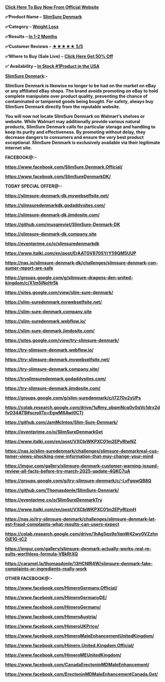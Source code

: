 <p><strong><a href="https://socialtalk365.com/slimsure-denmark-buy/"><span lang="en-US">Click Here To Buy Now From Official Website</span></a></strong></p>
<p><strong>✅<strong><span lang="en-US">Product Name &ndash; </span></strong></strong><strong><a href="https://socialtalk365.com/slimsure-denmark-buy/"><span lang="en-US">SlimSure Denmark</span></a></strong></p>
<p><strong>✅</strong><strong><strong><span lang="en-US">Category</span></strong><strong><span lang="en-US"> &ndash; </span></strong><strong><a href="https://socialtalk365.com/slimsure-denmark-buy/"><span lang="en-US">Weight Loss</span></a></strong></strong></p>
<p><strong>✅</strong><strong><strong><span lang="en-US">Results &ndash; </span></strong><strong><a href="https://socialtalk365.com/slimsure-denmark-buy/"><span lang="en-US">In 1-2 Months</span></a></strong></strong></p>
<p><strong>✅</strong><strong><strong><span lang="en-US">Customer Reviews &ndash; </span></strong><strong><a href="https://socialtalk365.com/slimsure-denmark-buy/"><span lang="en-US">★★★★★ 5/5</span></a></strong></strong></p>
<p><strong>✅</strong><strong><span lang="en-US"><strong>Where to Buy (Sale Live) &ndash;</strong></span></strong> <strong><a href="https://socialtalk365.com/slimsure-denmark-buy/"><span lang="en-US"><strong>Click Here Get 50% Off</strong></span></a></strong></p>
<p><strong>✅ <strong><span lang="en-US">Availability</span></strong></strong><strong><span lang="en-US"> &ndash; </span></strong><strong><a href="https://socialtalk365.com/slimsure-denmark-buy/"><span lang="en-US">In Stock #1Product in the USA</span></a></strong></p>
<p><strong><strong><a href="https://socialtalk365.com/slimsure-denmark-buy/">SlimSure Denmark</a></strong><strong><span lang="en-US">:</span></strong><strong><span lang="en-US">-</span></strong></strong></p>
<p><strong>SlimSure Denmark is likewise no longer to be had on the market on eBay or any affiliated eBay shops. The brand avoids promoting on eBay to hold complete manipulate over product quality, preventing the chance of contaminated or tampered goods being bought. For safety, always buy SlimSure Denmark directly from the reputable website.</strong></p>
<p><strong>You will now not locate SlimSure Denmark on Walmart&rsquo;s shelves or website. While Walmart may additionally provide various natural products, SlimSure Denmark calls for particular storage and handling to keep its purity and effectiveness. By promoting without delay, they decrease dangers to consumers and ensure the very best product exceptional. SlimSure Denmark is exclusively available via their legitimate internet site.</strong></p>
<p><strong><strong><span lang="en-US">FACEBOOK@:-</span></strong></strong></p>
<p><strong><strong><a href="https://www.facebook.com/SlimSure.Denmark.Official/"><span lang="en-US">https://www.facebook.com/SlimSure.Denmark.Official/</span></a></strong></strong></p>
<p><strong><strong><a href="https://www.facebook.com/SlimSureDenmarkDK/"><span lang="en-US">https://www.facebook.com/SlimSureDenmarkDK/</span></a></strong></strong></p>
<p><strong><strong><span lang="en-US">TODAY SPECIAL OFFER@:-</span></strong></strong></p>
<p><strong><strong><a href="https://slimsure-denmark-dk.mywebselfsite.net/"><span lang="en-US">https://slimsure-denmark-dk.mywebselfsite.net/</span></a></strong></strong></p>
<p><strong><strong><a href="https://slimsuredenmarkdk.godaddysites.com/"><span lang="en-US">https://slimsuredenmarkdk.godaddysites.com/</span></a></strong></strong></p>
<p><strong><strong><a href="https://slimsure-denmark-dk.jimdosite.com/"><span lang="en-US">https://slimsure-denmark-dk.jimdosite.com/</span></a></strong></strong></p>
<p><strong><strong><a href="https://github.com/musgreviet/SlimSure-Denmark-DK"><span lang="en-US">https://github.com/musgreviet/SlimSure-Denmark-DK</span></a></strong></strong></p>
<p><strong><strong><a href="https://slimsure-denmark-dk.company.site/"><span lang="en-US">https://slimsure-denmark-dk.company.site</span></a></strong></strong></p>
<p><strong><strong><a href="https://eventprime.co/o/slimsuredenmarkdk"><span lang="en-US">https://eventprime.co/o/slimsuredenmarkdk</span></a></strong></strong></p>
<p><strong><strong><a href="https://www.italki.com/en/post/ErAATGV870SYrY59QM5UUP"><span lang="en-US">https://www.italki.com/en/post/ErAATGV870SYrY59QM5UUP</span></a></strong></strong></p>
<p><strong><strong><a href="https://nas.io/slimsure-denmark-dk/challenges/slimsure-denmark-consumer-report-are-safe"><span lang="en-US">https://nas.io/slimsure-denmark-dk/challenges/slimsure-denmark-consumer-report-are-safe</span></a></strong></strong></p>
<p><strong><strong><a href="https://groups.google.com/g/slimsure-dragons-den-united-kingdom/c/X1m5iNoHr5k"><span lang="en-US">https://groups.google.com/g/slimsure-dragons-den-united-kingdom/c/X1m5iNoHr5k</span></a></strong></strong></p>
<p><strong><strong><a href="https://sites.google.com/view/slim-sure-denmark/"><span lang="en-US">https://sites.google.com/view/slim-sure-denmark/</span></a></strong></strong></p>
<p><strong><strong><a href="https://slim-suredenmark.mywebselfsite.net/"><span lang="en-US">https://slim-suredenmark.mywebselfsite.net/</span></a></strong></strong></p>
<p><strong><strong><a href="https://slim-sure-denmark.company.site/"><span lang="en-US">https://slim-sure-denmark.company.site</span></a></strong></strong></p>
<p><strong><strong><a href="https://slim-suredenmark.webflow.io/"><span lang="en-US">https://slim-suredenmark.webflow.io/</span></a></strong></strong></p>
<p><strong><strong><a href="https://slim-sure-denmark.jimdosite.com/"><span lang="en-US">https://slim-sure-denmark.jimdosite.com/</span></a></strong></strong></p>
<p><strong><strong><a href="https://sites.google.com/view/try-slimsure-denmark/"><span lang="en-US">https://sites.google.com/view/try-slimsure-denmark/</span></a></strong></strong></p>
<p><strong><strong><a href="https://try-slimsure-denmark.webflow.io/"><span lang="en-US">https://try-slimsure-denmark.webflow.io/</span></a></strong></strong></p>
<p><strong><strong><span lang="en-US"><a href="https://try-slimsure-denmark.mywebselfsite.n/">https://try-slimsure-denmark.mywebselfsite.n</a><a href="https://try-slimsure-denmark.mywebselfsite.net/">et/</a></span></strong></strong></p>
<p><strong><strong><a href="https://try-slimsure-denmark.company.site/"><span lang="en-US">https://try-slimsure-denmark.company.site/</span></a></strong></strong></p>
<p><strong><strong><a href="https://tryslimsuredenmark.godaddysites.com/"><span lang="en-US">https://tryslimsuredenmark.godaddysites.com/</span></a></strong></strong></p>
<p><strong><strong><a href="https://try-slimsure-denmark.jimdosite.com/"><span lang="en-US">https://try-slimsure-denmark.jimdosite.com/</span></a></strong></strong></p>
<p><strong><strong><a href="https://groups.google.com/g/slim-suredenmark/c/i7270v2yUPs"><span lang="en-US">https://groups.google.com/g/slim-suredenmark/c/i7270v2yUPs</span></a></strong></strong></p>
<p><strong><strong><a href="https://colab.research.google.com/drive/1uRmy_obqmNcq0v0qVc1drx2dfvO34ATB#scrollTo=EgwM6Awi0CTj"><span lang="en-US">https://colab.research.google.com/drive/1uRmy_obqmNcq0v0qVc1drx2dfvO34ATB#scrollTo=EgwM6Awi0CTj</span></a></strong></strong></p>
<p><strong><strong><a href="https://github.com/JamMcIntos/Slim-Sure-Denmark/"><span lang="en-US">https://github.com/JamMcIntos/Slim-Sure-Denmark/</span></a></strong></strong></p>
<p><strong><strong><a href="https://eventprime.co/o/SlimSureDenmarkGet"><span lang="en-US">https://eventprime.co/o/SlimSureDenmarkGet</span></a></strong></strong></p>
<p><strong><strong><a href="https://www.italki.com/en/post/VXCbjWKPXC01m2EPyRlwNZ"><span lang="en-US">https://www.italki.com/en/post/VXCbjWKPXC01m2EPyRlwNZ</span></a></strong></strong></p>
<p><strong><strong><a href="https://nas.io/slim-suredenmark/challenges/slimsure-denmarkreal-customer-views-shocking-new-information-that-may-change-your-mind"><span lang="en-US">https://nas.io/slim-suredenmark/challenges/slimsure-denmarkreal-customer-views-shocking-new-information-that-may-change-your-mind</span></a></strong></strong></p>
<p><strong><strong><a href="https://imgur.com/gallery/slimsure-denmark-customer-warning-issued-review-all-facts-before-try-march-2025-update-4QKC7uA"><span lang="en-US">https://imgur.com/gallery/slimsure-denmark-customer-warning-issued-review-all-facts-before-try-march-2025-update-4QKC7uA</span></a></strong></strong></p>
<p><strong><strong><a href="https://groups.google.com/g/try-slimsure-denmark/c/-LvFgqwQB8Q"><span lang="en-US">https://groups.google.com/g/try-slimsure-denmark/c/-LvFgqwQB8Q</span></a></strong></strong></p>
<p><strong><strong><a href="https://github.com/Thomasdonle/SlimSure-Denmark/"><span lang="en-US">https://github.com/Thomasdonle/SlimSure-Denmark/</span></a></strong></strong></p>
<p><strong><strong><a href="https://eventprime.co/o/SlimSureDenmarkTry"><span lang="en-US">https://eventprime.co/o/SlimSureDenmarkTry</span></a></strong></strong></p>
<p><strong><strong><a href="https://www.italki.com/en/post/VXCbjWKPXC01m2EPyRlzmH"><span lang="en-US">https://www.italki.com/en/post/VXCbjWKPXC01m2EPyRlzmH</span></a></strong></strong></p>
<p><strong><strong><a href="https://nas.io/try-slimsure-denmark/challenges/slimsure-denmark-latest-fraud-complaints-what-results-can-users-expect"><span lang="en-US">https://nas.io/try-slimsure-denmark/challenges/slimsure-denmark-latest-fraud-complaints-what-results-can-users-expect</span></a></strong></strong></p>
<p><strong><strong><a href="https://colab.research.google.com/drive/1hAg5qs9q1iqnW42wy0VZzhnOjE1G-tC2"><span lang="en-US">https://colab.research.google.com/drive/1hAg5qs9q1iqnW42wy0VZzhnOjE1G-tC2</span></a></strong></strong></p>
<p><strong><strong><a href="https://imgur.com/gallery/slimsure-denmark-actually-works-real-results-worthless-formula-VBkRtXQ"><span lang="en-US">https://imgur.com/gallery/slimsure-denmark-actually-works-real-results-worthless-formula-VBkRtXQ</span></a></strong></strong></p>
<p><strong><strong><a href="https://caramel.la/thomasdonle/13HCNlR4W/slimsure-denmark-fake-complaints-or-ingredients-really-work"><span lang="en-US">https://caramel.la/thomasdonle/13HCNlR4W/slimsure-denmark-fake-complaints-or-ingredients-really-work</span></a></strong></strong></p>
<p><strong><strong><span lang="en-US">OTHER FACEBOOK@:-</span></strong></strong></p>
<p><strong><strong><a href="https://www.facebook.com/HimeroGermany.Official/"><span lang="en-US">https://www.facebook.com/HimeroGermany.Official/</span></a></strong></strong></p>
<p><strong><strong><a href="https://www.facebook.com/HimeroGermanyDE/"><span lang="en-US">https://www.facebook.com/HimeroGermanyDE/</span></a></strong></strong></p>
<p><strong><strong><a href="https://www.facebook.com/HimeroGermany/"><span lang="en-US">https://www.facebook.com/HimeroGermany/</span></a></strong></strong></p>
<p><strong><strong><a href="https://www.facebook.com/HimeroAustria/"><span lang="en-US">https://www.facebook.com/HimeroAustria/</span></a></strong></strong></p>
<p><strong><strong><a href="https://www.facebook.com/HimeroUKPrice/"><span lang="en-US">https://www.facebook.com/HimeroUKPrice/</span></a></strong></strong></p>
<p><strong><strong><a href="https://www.facebook.com/HimeroMaleEnhancementUnitedKingdom/"><span lang="en-US">https://www.facebook.com/HimeroMaleEnhancementUnitedKingdom/</span></a></strong></strong></p>
<p><strong><strong><a href="https://www.facebook.com/Himero.United.Kingdom.Official/"><span lang="en-US">https://www.facebook.com/Himero.United.Kingdom.Official/</span></a></strong></strong></p>
<p><strong><strong><a href="https://www.facebook.com/HimeroMEUnitedKingdom/"><span lang="en-US">https://www.facebook.com/HimeroMEUnitedKingdom/</span></a></strong></strong></p>
<p><strong><strong><a href="https://www.facebook.com/CanadaErectoninMDMaleEnhancement/"><span lang="en-US">https://www.facebook.com/CanadaErectoninMDMaleEnhancement/</span></a></strong></strong></p>
<p><strong><strong><a href="https://www.facebook.com/ErectoninMDMaleEnhancementCanada.Get/"><span lang="en-US">https://www.facebook.com/ErectoninMDMaleEnhancementCanada.Get/</span></a></strong></strong></p>
